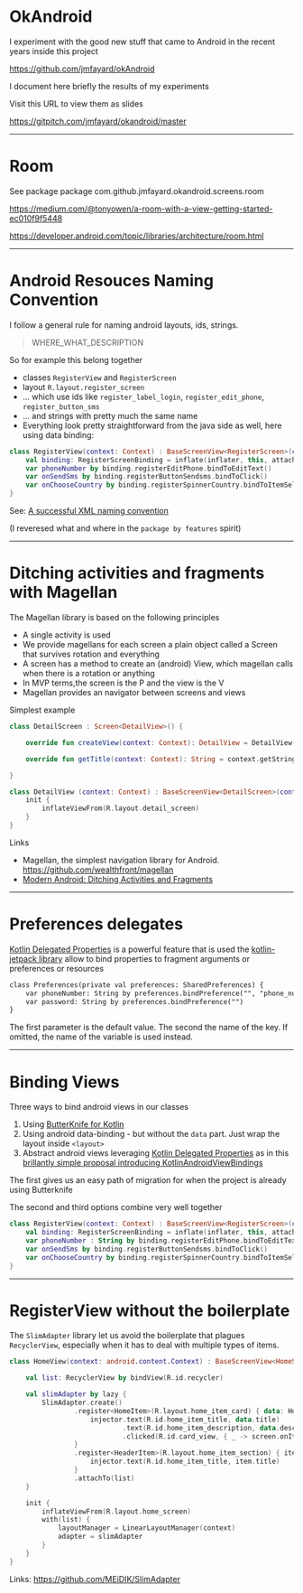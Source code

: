 
# OkAndroid

I experiment with the good new stuff that came to Android in the recent years inside this project

https://github.com/jmfayard/okAndroid

I document here briefly the results of my experiments

Visit this URL to view them as slides

https://gitpitch.com/jmfayard/okandroid/master

---

# Room

See package package com.github.jmfayard.okandroid.screens.room


https://medium.com/@tonyowen/a-room-with-a-view-getting-started-ec010f9f5448

https://developer.android.com/topic/libraries/architecture/room.html



---

# Android Resouces Naming Convention

I follow a general rule for naming android layouts, ids, strings.

> WHERE_WHAT_DESCRIPTION

So for example this belong together

- classes `RegisterView` and `RegisterScreen`
- layout `R.layout.register_screen`
- ... which use ids like `register_label_login`, `register_edit_phone`, `register_button_sms`
- ... and strings with pretty much the same name
- Everything look pretty straightforward from the java side as well, here using data binding:

```kotlin
class RegisterView(context: Context) : BaseScreenView<RegisterScreen>(context) {
    val binding: RegisterScreenBinding = inflate(inflater, this, attach)
    var phoneNumber by binding.registerEditPhone.bindToEditText()
    var onSendSms by binding.registerButtonSendsms.bindToClick()
    var onChooseCountry by binding.registerSpinnerCountry.bindToItemSelected()
}
```


See: [A successful XML naming convention](https://jeroenmols.com/blog/2016/03/07/resourcenaming/)

(I reveresed what and where in the `package by features` spirit)

---

# Ditching activities and fragments with Magellan

The Magellan library is based on the following principles

- A single activity is used
- We provide magellans for each screen a plain object called a Screen that survives rotation and everything
- A screen has a method to create an (android) View, which magellan calls when there is a rotation or anything
- In MVP terms,the screen is the P and the view is the V
- Magellan provides an navigator between screens and views

Simplest example

```kotlin
class DetailScreen : Screen<DetailView>() {

    override fun createView(context: Context): DetailView = DetailView(context)

    override fun getTitle(context: Context): String = context.getString(R.string.detail_title)

}

class DetailView (context: Context) : BaseScreenView<DetailScreen>(context) {
    init {
        inflateViewFrom(R.layout.detail_screen)
    }
}
```

Links

- Magellan, the simplest navigation library for Android. https://github.com/wealthfront/magellan
- [Modern Android: Ditching Activities and Fragments](https://news.realm.io/news/sf-fabien-davos-modern-android-ditching-activities-fragments/)


---


# Preferences delegates

[Kotlin Delegated Properties](https://kotlinlang.org/docs/reference/delegated-properties.html) is a powerful feature that is used the [kotlin-jetpack library](https://github.com/nsk-mironov/kotlin-jetpack) allow to bind properties to fragment arguments
or preferences or resources

```md
class Preferences(private val preferences: SharedPreferences) {
    var phoneNumber: String by preferences.bindPreference("", "phone_number")
    var password: String by preferences.bindPreference("")
}
```


The first parameter is the default value. The second the name of the key.
If omitted, the name of the variable is used instead.


---

# Binding Views

Three ways to bind android views in our classes

1. Using [ButterKnife for Kotlin](https://github.com/JakeWharton/kotterknife/blob/master/src/main/kotlin/kotterknife/ButterKnife.kt)
2. Using android data-binding - but without the `data` part. Just wrap the layout inside `<layout>`
3. Abstract android views leveraging [Kotlin Delegated Properties](https://kotlinlang.org/docs/reference/delegated-properties.html) as in this [brillantly simple proposal introducing KotlinAndroidViewBindings](http://marcinmoskala.com/android/kotlin/2017/05/05/still-mvp-or-already-mvvm.html)

The first gives us an easy path of migration for when the project is already using Butterknife

The second and third options combine very well together

```kotlin
class RegisterView(context: Context) : BaseScreenView<RegisterScreen>(context) {
    val binding: RegisterScreenBinding = inflate(inflater, this, attach)
    var phoneNumber : String by binding.registerEditPhone.bindToEditText()
    var onSendSms by binding.registerButtonSendsms.bindToClick()
    var onChooseCountry by binding.registerSpinnerCountry.bindToItemSelected()
}
```


---



# RegisterView without the boilerplate

The `SlimAdapter` library let us avoid the boilerplate that plagues `RecyclerView`, especially when it has to deal with multiple types of items.


```kotlin
class HomeView(context: android.content.Context) : BaseScreenView<HomeScreen>(context) {

    val list: RecyclerView by bindView(R.id.recycler)

    val slimAdapter by lazy {
        SlimAdapter.create()
                .register<HomeItem>(R.layout.home_item_card) { data: HomeItem, injector ->
                    injector.text(R.id.home_item_title, data.title)
                            .text(R.id.home_item_description, data.description)
                            .clicked(R.id.card_view, { _ -> screen.onItemClicked(data) })
                }
                .register<HeaderItem>(R.layout.home_item_section) { item: HeaderItem, injector ->
                    injector.text(R.id.home_item_title, item.title)
                }
                .attachTo(list)
    }

    init {
        inflateViewFrom(R.layout.home_screen)
        with(list) {
            layoutManager = LinearLayoutManager(context)
            adapter = slimAdapter
        }
    }
}
```

Links: https://github.com/MEiDIK/SlimAdapter



